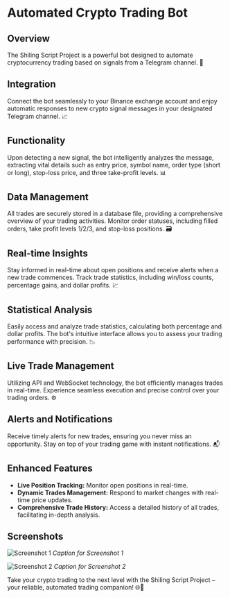 # Automated Crypto Trading Bot

## Overview

The Shiling Script Project is a powerful bot designed to automate cryptocurrency trading based on signals from a Telegram channel. 🚀

## Integration

Connect the bot seamlessly to your Binance exchange account and enjoy automatic responses to new crypto signal messages in your designated Telegram channel. 📈

## Functionality

Upon detecting a new signal, the bot intelligently analyzes the message, extracting vital details such as entry price, symbol name, order type (short or long), stop-loss price, and three take-profit levels. 📊

## Data Management

All trades are securely stored in a database file, providing a comprehensive overview of your trading activities. Monitor order statuses, including filled orders, take profit levels 1/2/3, and stop-loss positions. 🗃️

## Real-time Insights

Stay informed in real-time about open positions and receive alerts when a new trade commences. Track trade statistics, including win/loss counts, percentage gains, and dollar profits. 💹

## Statistical Analysis

Easily access and analyze trade statistics, calculating both percentage and dollar profits. The bot's intuitive interface allows you to assess your trading performance with precision. 📉

## Live Trade Management

Utilizing API and WebSocket technology, the bot efficiently manages trades in real-time. Experience seamless execution and precise control over your trading orders. ⚙️

## Alerts and Notifications

Receive timely alerts for new trades, ensuring you never miss an opportunity. Stay on top of your trading game with instant notifications. 📬

## Enhanced Features

- **Live Position Tracking:** Monitor open positions in real-time.
- **Dynamic Trades Management:** Respond to market changes with real-time price updates.
- **Comprehensive Trade History:** Access a detailed history of all trades, facilitating in-depth analysis.

## Screenshots

![Screenshot 1](path/to/screenshot1.png)
*Caption for Screenshot 1*

![Screenshot 2](path/to/screenshot2.png)
*Caption for Screenshot 2*

Take your crypto trading to the next level with the Shiling Script Project – your reliable, automated trading companion! 🌐💼
